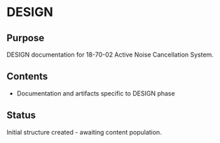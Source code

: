 # DESIGN

## Purpose
DESIGN documentation for 18-70-02 Active Noise Cancellation System.

## Contents
- Documentation and artifacts specific to DESIGN phase

## Status
Initial structure created - awaiting content population.
